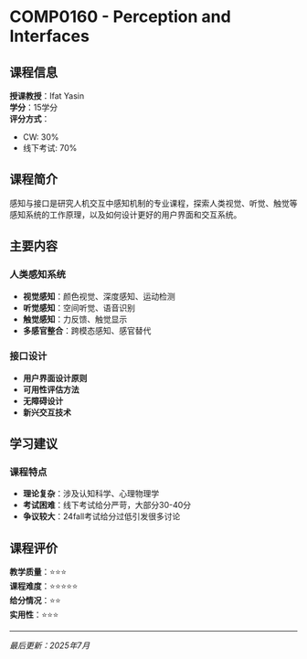 # COMP0160 - Perception and Interfaces

## 课程信息

**授课教授**：Ifat Yasin  
**学分**：15学分  
**评分方式**：
- CW: 30%
- 线下考试: 70%

## 课程简介

感知与接口是研究人机交互中感知机制的专业课程，探索人类视觉、听觉、触觉等感知系统的工作原理，以及如何设计更好的用户界面和交互系统。

## 主要内容

### 人类感知系统
- **视觉感知**：颜色视觉、深度感知、运动检测
- **听觉感知**：空间听觉、语音识别
- **触觉感知**：力反馈、触觉显示
- **多感官整合**：跨模态感知、感官替代

### 接口设计
- **用户界面设计原则**
- **可用性评估方法**
- **无障碍设计**
- **新兴交互技术**

## 学习建议

### 课程特点
- **理论复杂**：涉及认知科学、心理物理学
- **考试困难**：线下考试给分严苛，大部分30-40分
- **争议较大**：24fall考试给分过低引发很多讨论

## 课程评价

**教学质量**：⭐⭐⭐  
**课程难度**：⭐⭐⭐⭐⭐  
**给分情况**：⭐⭐  
**实用性**：⭐⭐⭐

---

*最后更新：2025年7月*